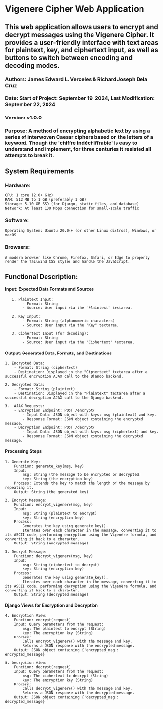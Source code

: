 # Vigenere Cipher Web Application
## This web application allows users to encrypt and decrypt messages using the Vigenere Cipher. It provides a user-friendly interface with text areas for plaintext, key, and ciphertext input, as well as buttons to switch between encoding and decoding modes.

### Authors: James Edward L. Verceles & Richard Joseph Dela Cruz
### Date: Start of Project: September 19, 2024, Last Modification: September 22, 2024
### Version: v1.0.0
### Purpose: A method of encrypting alphabetic text by using a series of interwoven Caesar ciphers based on the letters of a keyword. Though the 'chiffre indéchiffrable' is easy to understand and implement, for three centuries it resisted all attempts to break it.


## System Requirements 

### Hardware:

    CPU: 1 core (2.0+ GHz)
    RAM: 512 MB to 1 GB (preferably 1 GB)
    Storage: 5-10 GB SSD (for Django, static files, and database)
    Network: At least 100 Mbps connection for small-scale traffic

### Software:

    Operating System: Ubuntu 20.04+ (or other Linux distros), Windows, or macOS

### Browsers:

    A modern browser like Chrome, Firefox, Safari, or Edge to properly render the Tailwind CSS styles and handle the JavaScript.

## Functional Description: 

#### Input: Expected Data Formats and Sources

       1. Plaintext Input:
            - Format: String
            - Source: User input via the "Plaintext" textarea.
    
       2. Key Input:
            - Format: String (alphanumeric characters)
            - Source: User input via the "Key" textarea.
    
       3. Ciphertext Input (for decoding):
            - Format: String
            - Source: User input via the "Ciphertext" textarea.

#### Output: Generated Data, Formats, and Destinations

    1. Encrypted Data:
        - Format: String (ciphertext)
        - Destination: Displayed in the "Ciphertext" textarea after a successful encryption AJAX call to the Django backend.

    2. Decrypted Data:
        - Format: String (plaintext)
        - Destination: Displayed in the "Plaintext" textarea after a successful decryption AJAX call to the Django backend.

    3.  AJAX Requests:
        - Encryption Endpoint: POST /encrypt/
            - Input Data: JSON object with keys: msg (plaintext) and key.
            - Response Format: JSON object containing the encrypted message.
        - Decryption Endpoint: POST /decrypt/
            - Input Data: JSON object with keys: msg (ciphertext) and key.
            - Response Format: JSON object containing the decrypted message.

#### Processing Steps

    1. Generate Key:
        Function: generate_key(msg, key)
        Input:
            msg: String (the message to be encrypted or decrypted)
            key: String (the encryption key)
        Process: Extends the key to match the length of the message by repeating it.
        Output: String (the generated key)

    2. Encrypt Message:
        Function: encrypt_vigenere(msg, key)
        Input:
            msg: String (plaintext to encrypt)
            key: String (encryption key)
        Process:
            Generates the key using generate_key().
            Iterates over each character in the message, converting it to its ASCII code, performing encryption using the Vigenère formula, and converting it back to a character.
        Output: String (encrypted message)

    3. Decrypt Message:
        Function: decrypt_vigenere(msg, key)
        Input:
            msg: String (ciphertext to decrypt)
            key: String (encryption key)
        Process:
            Generates the key using generate_key().
            Iterates over each character in the message, converting it to its ASCII code, performing decryption using the Vigenère formula, and converting it back to a character.
        Output: String (decrypted message)

#### Django Views for Encryption and Decryption

    4. Encryption View:
        Function: encrypt(request)
        Input: Query parameters from the request:
            msg: The plaintext to encrypt (String)
            key: The encryption key (String)
        Process:
            Calls encrypt_vigenere() with the message and key.
            Returns a JSON response with the encrypted message.
        Output: JSON object containing {'encrypted_msg': encrypted_message}

    5. Decryption View:
        Function: decrypt(request)
        Input: Query parameters from the request:
            msg: The ciphertext to decrypt (String)
            key: The encryption key (String)
        Process:
            Calls decrypt_vigenere() with the message and key.
            Returns a JSON response with the decrypted message.
        Output: JSON object containing {'decrypted_msg': decrypted_message}
